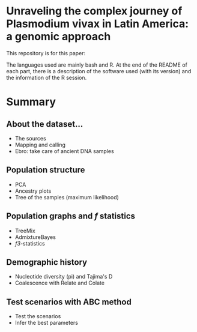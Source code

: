 # Unraveling the complex journey of Plasmodium vivax in Latin America: a genomic approach

This repository is for this paper:

The languages used are mainly bash and R. At the end of the README of each part, there is a description of the software used (with its version) and the information of the R session.

# Summary

## About the dataset... 

* The sources
* Mapping and calling
* Ebro: take care of ancient DNA samples

## Population structure

* PCA
* Ancestry plots
* Tree of the samples (maximum likelihood)

## Population graphs and *f* statistics

* TreeMix
* AdmixtureBayes
* *f3*-statistics

## Demographic history

* Nucleotide diversity (pi) and Tajima's D
* Coalescence with Relate and Colate

## Test scenarios with ABC method

* Test the scenarios
* Infer the best parameters
